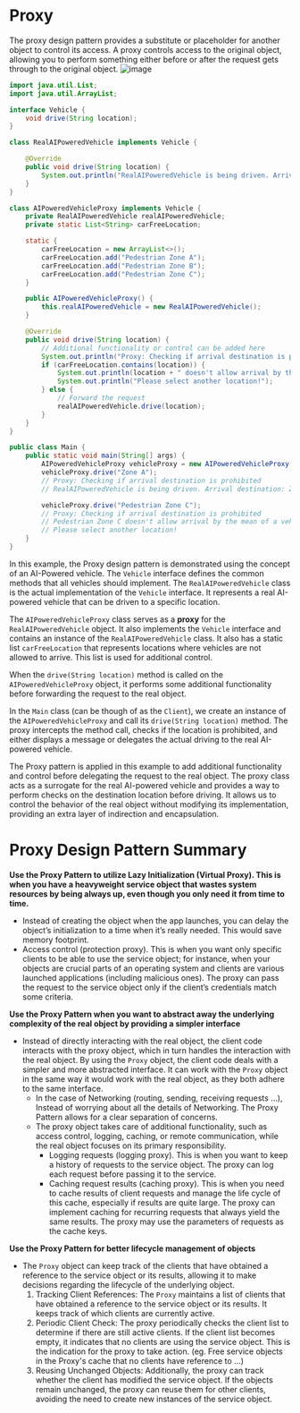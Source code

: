 # Proxy
The proxy design pattern provides a substitute or placeholder for another object to control its access. A proxy controls access to the original object, allowing you to perform something either before or after the request gets through to the original object.
![image](https://github.com/boushphong/Design-Patterns/assets/59940078/90aca64f-3129-4229-82e4-0223998ce4a7)

```java
import java.util.List;
import java.util.ArrayList;

interface Vehicle {
    void drive(String location);
}

class RealAIPoweredVehicle implements Vehicle {

    @Override
    public void drive(String location) {
        System.out.println("RealAIPoweredVehicle is being driven. Arrival destination: " + location);
    }
}

class AIPoweredVehicleProxy implements Vehicle {
    private RealAIPoweredVehicle realAIPoweredVehicle;
    private static List<String> carFreeLocation;

    static {
        carFreeLocation = new ArrayList<>();
        carFreeLocation.add("Pedestrian Zone A");
        carFreeLocation.add("Pedestrian Zone B");
        carFreeLocation.add("Pedestrian Zone C");
    }

    public AIPoweredVehicleProxy() {
        this.realAIPoweredVehicle = new RealAIPoweredVehicle();
    }

    @Override
    public void drive(String location) {
        // Additional functionality or control can be added here
        System.out.println("Proxy: Checking if arrival destination is prohibited");
        if (carFreeLocation.contains(location)) {
            System.out.println(location + " doesn't allow arrival by the mean of a vehicle");
            System.out.println("Please select another location!");
        } else {
            // Forward the request
            realAIPoweredVehicle.drive(location);
        }
    }
}

public class Main {
    public static void main(String[] args) {
        AIPoweredVehicleProxy vehicleProxy = new AIPoweredVehicleProxy();
        vehicleProxy.drive("Zone A");
        // Proxy: Checking if arrival destination is prohibited
        // RealAIPoweredVehicle is being driven. Arrival destination: Zone A

        vehicleProxy.drive("Pedestrian Zone C");
        // Proxy: Checking if arrival destination is prohibited
        // Pedestrian Zone C doesn't allow arrival by the mean of a vehicle
        // Please select another location!
    }
}
```

In this example, the Proxy design pattern is demonstrated using the concept of an AI-Powered vehicle.  The `Vehicle` interface defines the common methods that all vehicles should implement. The `RealAIPoweredVehicle` class is the actual implementation of the `Vehicle` interface. It represents a real AI-powered vehicle that can be driven to a specific location.

The `AIPoweredVehicleProxy` class serves as a **proxy** for the `RealAIPoweredVehicle` object. It also implements the `Vehicle` interface and contains an instance of the `RealAIPoweredVehicle` class. It also has a static list `carFreeLocation` that represents locations where vehicles are not allowed to arrive. This list is used for additional control.

When the `drive(String location)` method is called on the `AIPoweredVehicleProxy` object, it performs some additional functionality before forwarding the request to the real object.

In the `Main` class (can be though of as the `Client`), we create an instance of the `AIPoweredVehicleProxy` and call its `drive(String location)` method. The proxy intercepts the method call, checks if the location is prohibited, and either displays a message or delegates the actual driving to the real AI-powered vehicle.

The Proxy pattern is applied in this example to add additional functionality and control before delegating the request to the real object. The proxy class acts as a surrogate for the real AI-powered vehicle and provides a way to perform checks on the destination location before driving. It allows us to control the behavior of the real object without modifying its implementation, providing an extra layer of indirection and encapsulation.


# Proxy Design Pattern Summary

**Use the Proxy Pattern to utilize Lazy Initialization (Virtual Proxy). This is when you have a heavyweight service object that wastes system resources by being always up, even though you only need it from time to time.**

- Instead of creating the object when the app launches, you can delay the object’s initialization to a time when it’s really needed. This would save memory footprint.
- Access control (protection proxy). This is when you want only specific clients to be able to use the service object; for instance, when your objects are crucial parts of an operating system and clients are various launched applications (including malicious ones). The proxy can pass the request to the service object only if the client’s credentials match some criteria.

**Use the Proxy Pattern when you want to abstract away the underlying complexity of the real object by providing a simpler interface**

- Instead of directly interacting with the real object, the client code interacts with the proxy object, which in turn handles the interaction with the real object. By using the `Proxy` object, the client code deals with a simpler and more abstracted interface. It can work with the `Proxy` object in the same way it would work with the real object, as they both adhere to the same interface.
    - In the case of Networking (routing, sending, receiving requests ...), Instead of worrying about all the details of Networking. The Proxy Pattern allows for a clear separation of concerns. 
    - The proxy object takes care of additional functionality, such as access control, logging, caching, or remote communication, while the real object focuses on its primary responsibility.
        - Logging requests (logging proxy). This is when you want to keep a history of requests to the service object. The proxy can log each request before passing it to the service.
        - Caching request results (caching proxy). This is when you need to cache results of client requests and manage the life cycle of this cache, especially if results are quite large. The proxy can implement caching for recurring requests that always yield the same results. The proxy may use the parameters of requests as the cache keys.

**Use the Proxy Pattern for better lifecycle management of objects**

- The `Proxy` object can keep track of the clients that have obtained a reference to the service object or its results, allowing it to make decisions regarding the lifecycle of the underlying object.
    1. Tracking Client References: The `Proxy` maintains a list of clients that have obtained a reference to the service object or its results. It keeps track of which clients are currently active.
    2. Periodic Client Check: The proxy periodically checks the client list to determine if there are still active clients. If the client list becomes empty, it indicates that no clients are using the service object. This is the indication for the proxy to take action. (eg. Free service objects in the Proxy's cache that no clients have reference to ...)
    3. Reusing Unchanged Objects: Additionally, the proxy can track whether the client has modified the service object. If the objects remain unchanged, the proxy can reuse them for other clients, avoiding the need to create new instances of the service object.

